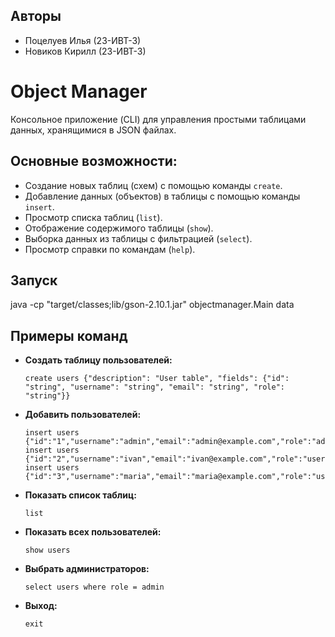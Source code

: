 ## Авторы

-   Поцелуев Илья (23-ИВТ-3)
-   Новиков Кирилл (23-ИВТ-3)

# Object Manager

Консольное приложение (CLI) для управления простыми таблицами данных, хранящимися в JSON файлах.

## Основные возможности:

-   Создание новых таблиц (схем) с помощью команды `create`.
-   Добавление данных (объектов) в таблицы с помощью команды `insert`.
-   Просмотр списка таблиц (`list`).
-   Отображение содержимого таблицы (`show`).
-   Выборка данных из таблицы с фильтрацией (`select`).
-   Просмотр справки по командам (`help`).

## Запуск

java -cp "target/classes;lib/gson-2.10.1.jar" objectmanager.Main data

## Примеры команд

-   **Создать таблицу пользователей:**
    ```
    create users {"description": "User table", "fields": {"id": "string", "username": "string", "email": "string", "role": "string"}}
    ```
-   **Добавить пользователей:**
    ```
    insert users {"id":"1","username":"admin","email":"admin@example.com","role":"admin"}
    insert users {"id":"2","username":"ivan","email":"ivan@example.com","role":"user"}
    insert users {"id":"3","username":"maria","email":"maria@example.com","role":"user"}
    ```
-   **Показать список таблиц:**
    ```
    list
    ```
-   **Показать всех пользователей:**
    ```
    show users
    ```
-   **Выбрать администраторов:**
    ```
    select users where role = admin
    ```
-   **Выход:**
    ```
    exit
    ```
